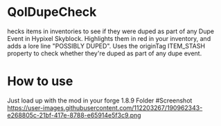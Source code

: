 # QolDupeCheck
hecks items in inventories to see if they were duped as part of any Dupe Event in Hypixel Skyblock.  Highlights them in red in your inventory, and adds a lore line "POSSIBLY DUPED".  Uses the originTag ITEM_STASH property to check whether they're duped as part of any dupe event.  
# How to use
Just load up with the mod in your forge 1.8.9 Folder
#Screenshot
https://user-images.githubusercontent.com/112203267/190962343-e268805c-21bf-417e-8788-e65914e5f3c9.png
